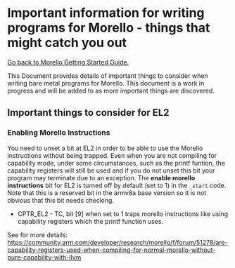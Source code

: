 # Important information for writing programs for Morello - things that might catch you out

 [Go back to Morello Getting Started Guide.](./../../../../morello-getting-started.md)

This Document provides details of important things to consider when writing bare metal programs for Morello. This document is a work in progress and will be added to as more important things are discovered. 

## Important things to consider for EL2

### Enabling Morello Instructions

You need to unset a bit at EL2 in order to be able to use the Morello instructions without being trapped. Even when you are not compiling for capability mode, under some circumstances, such as the printf funtion, the capability registers will still be used and if you do not unset this bit your program may terminate due to an exception. The **enable morello instructions** bit for EL2 is turned off by default (set to 1) in the `_start` code. Note that this is a reserved bit in the armv8a base version so it is not obvious that this bit needs checking.  
* CPTR_EL2 - TC, bit [9] when set to 1 traps morello instructions like using capability registers which the printf function uses.

See for more details: https://community.arm.com/developer/research/morello/f/forum/51278/are-capability-registers-used-when-compiling-for-normal-morello-without-pure-capability-with-llvm